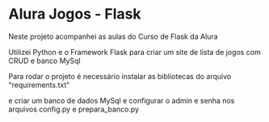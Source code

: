 # Alura Jogos - Flask
Neste projeto acompanhei as aulas do Curso de Flask da Alura <br/>
 
Utilizei Python e o Framework Flask para criar um site de lista de jogos com CRUD e banco MySql <br/>

Para rodar o projeto é necessário instalar as bibliotecas do arquivo "requirements.txt" <br/>

e criar um banco de dados MySql e configurar o admin e senha nos arquivos config.py e prepara_banco.py


